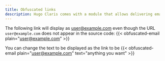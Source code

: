```yaml
---
title: Obfuscated links
description: Hugo Claris comes with a module that allows delivering email addresses, phone numbers and other URLs in an encrypted form, which can only be decrypted in browsers with JavaScript enabled
---
```


The following link will display as [user@example.com](mailto:user@example.com) even though the URL `user@example.com` does not appear in the source code: {{< obfuscated-email plain="user@example.com" >}}

You can change the text to be displayed as the link to be {{< obfuscated-email plain="user@example.com" text="anything you want" >}}
